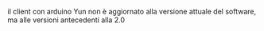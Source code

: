 il client con arduino Yun non è aggiornato alla versione attuale del software, ma alle versioni antecedenti alla 2.0